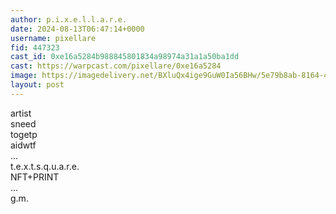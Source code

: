 ```yaml
---
author: p.i.x.e.l.l.a.r.e.
date: 2024-08-13T06:47:14+0000
username: pixellare
fid: 447323
cast_id: 0xe16a5284b988845801834a98974a31a1a50ba1dd
cast: https://warpcast.com/pixellare/0xe16a5284
image: https://imagedelivery.net/BXluQx4ige9GuW0Ia56BHw/5e79b8ab-8164-467d-3a73-57f27c643d00/original
layout: post
---
```

artist  
sneed   
togetp  
aidwtf  
...  
t.e.x.t.s.q.u.a.r.e.  
NFT+PRINT  
...  
g.m.  

<img src='https://imagedelivery.net/BXluQx4ige9GuW0Ia56BHw/5e79b8ab-8164-467d-3a73-57f27c643d00/original' alt='' referrerpolicy='no-referrer'/>
<img src='https://imagedelivery.net/BXluQx4ige9GuW0Ia56BHw/ee3277d8-b7f0-4ca2-a7d3-5daccbe43d00/original' alt='' referrerpolicy='no-referrer'/>